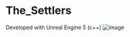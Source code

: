 # The_Settlers

Developed with Unreal Engine 5 (c++)
![image](https://user-images.githubusercontent.com/20707335/228976096-4060483e-8288-405e-a9d2-12046331c3c4.png)

